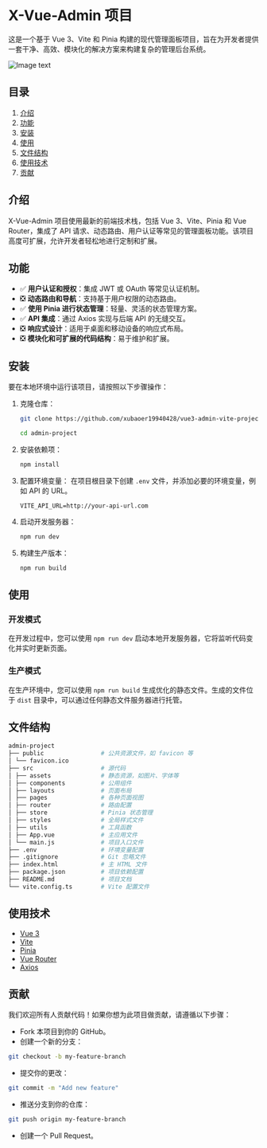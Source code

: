 # X-Vue-Admin 项目

这是一个基于 Vue 3、Vite 和 Pinia 构建的现代管理面板项目，旨在为开发者提供一套干净、高效、模块化的解决方案来构建复杂的管理后台系统。

![Image text](./login.jpg)

## 目录

1. [介绍](#介绍)
2. [功能](#功能)
3. [安装](#安装)
4. [使用](#使用)
5. [文件结构](#文件结构)
6. [使用技术](#使用技术)
7. [贡献](#贡献)

## 介绍

X-Vue-Admin 项目使用最新的前端技术栈，包括 Vue 3、Vite、Pinia 和 Vue Router，集成了 API 请求、动态路由、用户认证等常见的管理面板功能。该项目高度可扩展，允许开发者轻松地进行定制和扩展。

## 功能

- ✅ **用户认证和授权**：集成 JWT 或 OAuth 等常见认证机制。
- ❎ **动态路由和导航**：支持基于用户权限的动态路由。
- ✅ **使用 Pinia 进行状态管理**：轻量、灵活的状态管理方案。
- ✅ **API 集成**：通过 Axios 实现与后端 API 的无缝交互。
- ❎ **响应式设计**：适用于桌面和移动设备的响应式布局。
- ❎ **模块化和可扩展的代码结构**：易于维护和扩展。

## 安装

要在本地环境中运行该项目，请按照以下步骤操作：

1. 克隆仓库：

   ```bash
   git clone https://github.com/xubaoer19940428/vue3-admin-vite-project.git

   cd admin-project
   ```

2. 安装依赖项：

   ```bash
   npm install
   ```

3. 配置环境变量：
   在项目根目录下创建 `.env` 文件，并添加必要的环境变量，例如 API 的 URL。

   ```env
   VITE_API_URL=http://your-api-url.com
   ```

4. 启动开发服务器：

   ```bash
   npm run dev
   ```

5. 构建生产版本：
   ```bash
   npm run build
   ```

## 使用

### 开发模式

在开发过程中，您可以使用 `npm run dev` 启动本地开发服务器，它将监听代码变化并实时更新页面。

### 生产模式

在生产环境中，您可以使用 `npm run build` 生成优化的静态文件。生成的文件位于 `dist` 目录中，可以通过任何静态文件服务器进行托管。

## 文件结构

```bash
admin-project
├── public                # 公共资源文件，如 favicon 等
│ └── favicon.ico
├── src                   # 源代码
│ ├── assets              # 静态资源，如图片、字体等
│ ├── components          # 公用组件
│ ├── layouts             # 页面布局
│ ├── pages               # 各种页面视图
│ ├── router              # 路由配置
│ ├── store               # Pinia 状态管理
│ ├── styles              # 全局样式文件
│ ├── utils               # 工具函数
│ ├── App.vue             # 主应用文件
│ └── main.js             # 项目入口文件
├── .env                  # 环境变量配置
├── .gitignore            # Git 忽略文件
├── index.html            # 主 HTML 文件
├── package.json          # 项目依赖配置
├── README.md             # 项目文档
└── vite.config.ts        # Vite 配置文件
```

## 使用技术

- [Vue 3](https://v3.vuejs.org/)
- [Vite](https://vitejs.dev/)
- [Pinia](https://pinia.vuejs.org/)
- [Vue Router](https://router.vuejs.org/)
- [Axios](https://axios-http.com/)

## 贡献

我们欢迎所有人贡献代码！如果你想为此项目做贡献，请遵循以下步骤：

- Fork 本项目到你的 GitHub。
- 创建一个新的分支：

```bash
git checkout -b my-feature-branch
```

- 提交你的更改：

```bash
git commit -m "Add new feature"
```

- 推送分支到你的仓库：

```bash
git push origin my-feature-branch
```

- 创建一个 Pull Request。
